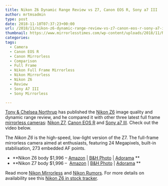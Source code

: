 ```yaml
---
title: Nikon Z6 Dynamic Range Review vs Z7, Canon EOS R, Sony a7 III
author: mrtmsadmin
type: post
date: 2018-11-10T07:37:23+00:00
url: /2018/11/nikon-z6-dynamic-range-review-vs-z7-canon-eos-r-sony-a7-iii/
thumbnail: https://www.mirrorlesstimes.com/wp-content/uploads/2018/11/Nikon-Z6.jpg
categories:
tags:
  - Camera
  - Canon EOS R
  - Canon Mirrorless
  - Comparison
  - Full Frame
  - Nikon Full Frame Mirrorless
  - Nikon Mirrorless
  - Nikon Z6
  - Review
  - Sony A7 III
  - Sony Mirrorless

---
```

<p class="p1">
  <span class="s1"><a href="https://www.youtube.com/channel/UCDkJEEIifDzR_2K2p9tnwYQ">Tony & Chelsea Northrup</a> has published the <a href="https://www.mirrorlesstimes.com/tags/nikon-z6/">Nikon Z6</a> image quality and dynamic range review, and he compared it with other three latest full frame <a href="https://www.dailycameranews.com/2017/06/best-mirrorless-cameras-2017/">mirrorless cameras</a>: <a href="https://www.mirrorlesstimes.com/tags/nikon-z7/">Nikon Z7</a>, <a href="https://www.mirrorlesstimes.com/tags/canon-eos-r/">Canon EOS R</a> and <a href="https://www.mirrorlesstimes.com/tags/sony-a7-iii/">Sony a7 III</a>. Check out the video below. </span>
</p>

The _Nikon Z6_ is the high-speed, low-light version of the Z7. The full-frame mirrorless camera aimed at enthusiasts, featuring 24 Megapixels, built-in stabilisation, 273 embedded AF points.

  * **Nikon Z6 body $1,996 &#8211; <a href="https://www.amazon.com/s/s/ref=sr_nr_p_n_availability_1?fst=p90x%3A1&rh=n%3A172282%2Cn%3A502394%2Ck%3Anikon+z6%2Cp_n_availability%3A1248801011&keywords=nikon+z6&ie=UTF8&qid=1534991636&tag=daicamnew-20" target="_blank" rel="nofollow external noopener noreferrer" data-wpel-link="external" data-amzn-asin="1534991636">Amazon</a> | <a href="https://www.bhphotovideo.com/c/search?InitialSearch=yes&N=0&Ntt=Nikon+Z6&Top+Nav-Search=&sts=ma&BI=20175&KBID=14249" target="_blank" rel="nofollow external noopener noreferrer" data-wpel-link="external">B&H Photo</a> | <a class="broken_link" href="https://adorama.evyy.net/c/63923/51926/1036?u=https%3A%2F%2Fwww.adorama.com%2Fl%2F%3Fsearchinfo%3DNikon%2BZ6" target="_blank" rel="nofollow external noopener noreferrer">Adorama</a> **
  * **Nikon Z7 body $1,996 &#8211;  <a href="https://www.amazon.com/s/gp/search/ref=sr_nr_p_n_availability_1?fst=p90x%3A1&rh=n%3A172282%2Cn%3A502394%2Ck%3Anikon+z7%2Cp_n_availability%3A1248801011&keywords=nikon+z7&ie=UTF8&qid=1534991696&tag=daicamnew-20" target="_blank" rel="nofollow external noopener noreferrer" data-wpel-link="external" data-amzn-asin="1534991696">Amazon</a> | <a href="https://www.bhphotovideo.com/c/search?InitialSearch=yes&N=0&Ntt=Nikon+Z7&Top+Nav-Search=&sts=ma&BI=20175&KBID=14249" target="_blank" rel="nofollow external noopener noreferrer" data-wpel-link="external">B&H Photo</a> | <a class="broken_link" href="https://adorama.evyy.net/c/63923/51926/1036?u=https%3A%2F%2Fwww.adorama.com%2Fl%2F%3Fsearchinfo%3DNikon%2BZ7" target="_blank" rel="nofollow external noopener noreferrer">Adorama</a> **

<!--more-->



Read more [Nikon Mirrorless][1] and <a href="https://www.dailycameranews.com/tag/nikon-rumors/" target="_blank" rel="noopener">Nikon Rumors</a>. For more details on availability see this <a href="https://www.dailycameranews.com/2018/09/nikon-z6-in-stock-availability-tracker/" target="_blank" rel="noopener">Nikon Z6 in stock tracker</a>.

 [1]: https://www.mirrorlesstimes.com/tags/nikon-mirrorless/